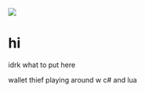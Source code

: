 <img src="https://github-readme-stats.vercel.app/api?username=RealTheVictor&include_all_commits=true&title_color=8480e5&text_color=f37e67&bg_color=000">

# hi

idrk what to put here

wallet thief playing around w c# and lua
